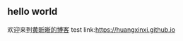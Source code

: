 ## hello world
欢迎来到[黄昕晰的博客](https://huangxinxi.github.io "黄昕晰的博客")
test link:https://huangxinxi.github.io
